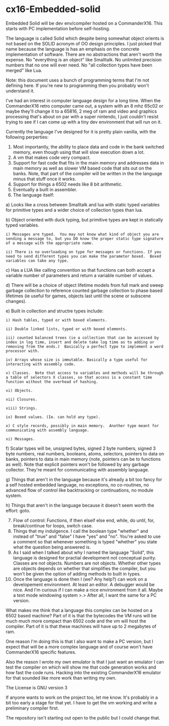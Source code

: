 # cx16-Embedded-solid
Embedded Solid will be dev env/compiler hosted on a CommanderX16.  This starts with PC implementation before self-hosting.  

The language is called Solid which despite being somewhat object orients is not based on the SOLID acronym of OO design principles.  I just picked that name because the language is has an emphasis on the concrete implementation of software.  There are no abstractions that aren't worth the expense.  No "everything is an object" like Smalltalk.  No unlimited precision numbers that no one will ever need. No "all collection types have been merged" like Lua.  

Note: this document uses a bunch of programming terms that I'm not defining here.  If you're new to programming then you probably won't understand it. 

I've had an interest in computer language design for a long time. When the CommanderX16 retro computer came out, a system with an 8 mhz 65c02 or maybe they'll change it to a 65816, 2 meg of ram and video and graphics processing that's about on par with a super nintendo, I just couldn't resist trying to see if I can come up with a tiny dev environment that will run on it.

Currently the language I've designed for it is pretty plain vanilla, with the following perperties:
1) Most importantly, the ability to place data and code in the bank switched memory, even though using that will slow execution down a lot.
2) A vm that makes code very compact.
3) Support for fast code that fits in the main memory and addresses data in main memory as well as slower VM based code that sits out on the banks. Note, that part of the compiler will be written in the the language minus that stuff once it works. 
4) Support for things a 6502 needs like 8 bit arithmetic. 
5) Eventually a built in assembler.
6) The language itself:

  a) Looks like a cross between Smalltalk and lua with static typed variables for primitive types and a wider choice of collection types than lua.
  
  b) Object oriented with duck typing, but primitive types are kept in statically typed variables.  
  
    i) Messages are typed.  You may not know what kind of object you are sending a message to, but you DO know the proper static type signature of a message with the appropriate name. 
    
    ii) There is no overloading on type for messages or functions. If you need to send different types you can make the parameter boxed.  Boxed variables can take any type.
    
  c) Has a LUA like calling convention so that functions can both accept a variable number of parameters and return a variable number of values.
  
  d) There will be a choice of object lifetime models from full mark and sweep garbage collection to reference counted garbage collection to phase based lifetimes (ie useful for games, objects last until the scene or subscene changes). 
  
  e) Built in collection and structre types include:
  
    i) Hash tables, typed or with boxed elements.
    
    ii) Double linked lists, typed or with boxed elements.
    
    iii) counted balanced trees (ie a collection that can be accessed by index in log time, insert and delete take log time as to adding or removing from the ends.)  Basically a perfect type to implement a word processor with.
    
    iv) Arrays whose size is immutable. Basically a type useful for interacting with assembly code.
    
    v) Classes.  Note that access to variables and methods will be through a table of selectors X classes, so that access is a constant time function without the overhead of hashing.
    
    vi) Objects.  
    
    vii) Closures.
    
    viii) Strings.
    
    ix) Boxed values. (Ie. can hold any type).
    
    x) C style records, possibly in main memory.  Another type meant for communicating with assembly language.
    
    xi) Messages.
    
   f) Scalar types will be, unsigned bytes, signed 2 byte numbers, signed 3 byte numbers, real numbers, booleans, atoms, selectors, pointers to data on banks, pointers to data in main memory (note, pointers can be to functions as well). Note that explicit pointers won't be followed by any garbage collector.  They're meant for communicating with assembly language. 
   
   g) Things that aren't in the language because it's already a bit too fancy for a self hosted embedded language, no exceptions, no co-routines, no advanced flow of control like backtracking or continuations, no module system.
   
   h) Things that aren't in the language because it doesn't seem worth the effort: goto.
   
7) Flow of control: Functions, if then elseif else end, while, do until, for, break/continue for loops, switch case.
8) Things that my indulgence.  I call the boolean type "whether" and instead of "true" and "false" I have "yes" and "no".  You're asked to use a comment so that whenever something is typed "whether" you state what the question being answered is. 
9) As I said when I talked about why I named the language "Solid", this language is designed for practial development not conceptual purity. Classes are not objects. Numbers are not objects.  Whether other types are objects depends on whether that simplifies the compiler, but you won't be given the option of adding methods to built in types.  
10) Once the language is done then I (we?  Any help?) can work on a developement environment.  At least an editor.  A debugger would be nice.  And I'm curious if I can make a nice environment from it all.  Maybe a text mode windowing system >.>  After all, I want the same for a PC version.

What makes me think that a language this complex can be hosted on a 6502 based machine?  Part of it is that the bytecodes the VM runs will be much much more compact than 6502 code and the vm will host the compiler.  Part of it is that these machines will have up to 2 megabytes of ram.  

One reason I'm doing this is that I also want to make a PC version, but I expect that will be a more complex language and of course won't have CommanderX16 specific features.

Also the reason I wrote my own emulator is that I just want an emulator I can test the compiler on which will show me that code generation works and how fast the code runs.  Hacking into the existing CommanderX16 emulator for that sounded like more work than writing my own.  

The License is GNU version 3

If anyone wants to work on the project too, let me know. It's probably in a bit too early a stage for that yet.  I have to get the vm working and write a preliminary compiler first. 

The repository isn't starting out open to the public but I could change that.
